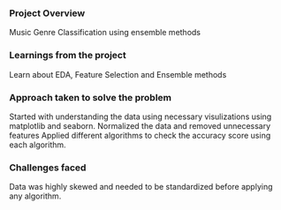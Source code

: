 ### Project Overview

 Music Genre Classification using ensemble methods


### Learnings from the project

 Learn about EDA, Feature Selection and Ensemble methods


### Approach taken to solve the problem

 Started with understanding the data using necessary visulizations using matplotlib and seaborn.
Normalized the data and removed unnecessary features
Applied different algorithms to check the accuracy score using each algorithm.


### Challenges faced

 Data was highly skewed and needed to be standardized before applying any algorithm.


